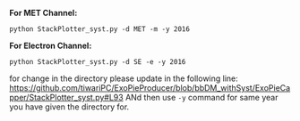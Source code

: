 **For MET Channel:**

```python StackPlotter_syst.py -d MET -m -y 2016```

**For Electron Channel:**

```python StackPlotter_syst.py -d SE -e -y 2016```


for change in the directory please update in the following line:
https://github.com/tiwariPC/ExoPieProducer/blob/bbDM_withSyst/ExoPieCapper/StackPlotter_syst.py#L93
ANd then use ```-y``` command for same year you have given the directory for.
